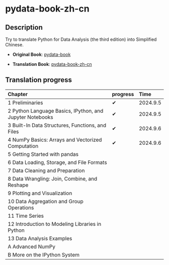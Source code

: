 # pydata-book-zh-cn

## Description

Try to translate Python for Data Analysis (the third edition) into Simplified Chinese.

-   **Original Book**: [pydata-book](https://wesmckinney.com/book)

-   **Translation Book**: [pydata-book-zh-cn](https://ZhengTiger.github.io/pydata-book-zh-cn/)

## Translation progress

| Chapter                                                   | progress | Time      |
|:----------------------------------------------------------|:---------|:----------|
| 1  Preliminaries                                          | ✔        | 2024.9.5 |
| 2  Python Language Basics, IPython, and Jupyter Notebooks | ✔        | 2024.9.5 |
| 3  Built-In Data Structures, Functions, and Files         | ✔        | 2024.9.6 |
| 4  NumPy Basics: Arrays and Vectorized Computation        | ✔        | 2024.9.6 |
| 5  Getting Started with pandas                            |         |  |
| 6  Data Loading, Storage, and File Formats                |         |  |
| 7  Data Cleaning and Preparation                          |         |  |
| 8  Data Wrangling: Join, Combine, and Reshape             |         |  |
| 9  Plotting and Visualization                             |         |  |
| 10  Data Aggregation and Group Operations                 |         |   |
| 11  Time Series                                           |          |           |
| 12  Introduction to Modeling Libraries in Python          |          |           |
| 13  Data Analysis Examples                                |          |           |
| A  Advanced NumPy                                         |          |           |
| B  More on the IPython System                             |          |           |